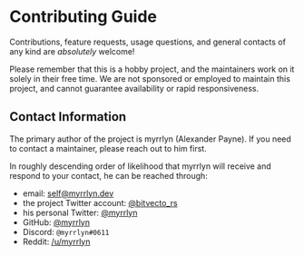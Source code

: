 # Contributing Guide

Contributions, feature requests, usage questions, and general contacts of any
kind are *absolutely* welcome!

Please remember that this is a hobby project, and the maintainers work on it
solely in their free time. We are not sponsored or employed to maintain this
project, and cannot guarantee availability or rapid responsiveness.

## Contact Information

The primary author of the project is myrrlyn (Alexander Payne). If you need to
contact a maintainer, please reach out to him first.

In roughly descending order of likelihood that myrrlyn will receive and respond
to your contact, he can be reached through:

- email: [self@myrrlyn.dev](mailto:self@myrrlyn.dev)
- the project Twitter account: [@bitvecto_rs](https://twitter.com/bitvecto_rs)
- his personal Twitter: [@myrrlyn](https://twitter.com/myrrlyn)
- GitHub: [@myrrlyn](https://github.com/myrrlyn)
- Discord: `@myrrlyn#0611`
- Reddit: [/u/myrrlyn](https://reddit.com/u/myrrlyn)
